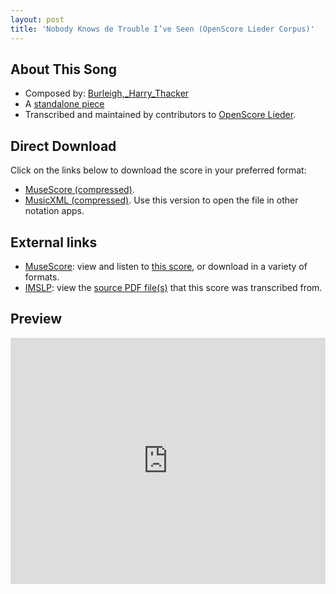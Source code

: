 ```yaml
---
layout: post
title: 'Nobody Knows de Trouble I’ve Seen (OpenScore Lieder Corpus)'
---
```


## About This Song

- Composed by: [Burleigh,_Harry_Thacker](https://fourscoreandmore.org/openscore/lieder/Burleigh,_Harry_Thacker)
- A [standalone piece](https://fourscoreandmore.org/openscore/lieder/Burleigh,_Harry_Thacker/_)
- Transcribed and maintained by contributors to [OpenScore Lieder].

[OpenScore Lieder]: https://musescore.com/openscore-lieder-corpus

## Direct Download

Click on the links below to download the score in your preferred format:
- [MuseScore (compressed)](https://github.com/openscore/lieder/blob/main/scores/Burleigh,_Harry_Thacker/_/Nobody_Knows_de_Trouble_I’ve_Seen/lc6753259.mscz?raw=true).
- [MusicXML (compressed)](https://github.com/openscore/lieder/blob/main/scores/Burleigh,_Harry_Thacker/_/Nobody_Knows_de_Trouble_I’ve_Seen/lc6753259.mxl?raw=true). Use this version to open the file in other notation apps.

## External links

- [MuseScore]: view and listen to [this score][MuseScore], or download in a variety of formats.
- [IMSLP]: view the [source PDF file(s)][IMSLP] that this score was transcribed from.

[MuseScore]: https://musescore.com/score/6753259
[IMSLP]: https://imslp.org/wiki/Special:ReverseLookup/257340

## Preview

<iframe width="100%" height="394" src="https://musescore.com/openscore-lieder-corpus/scores/6753259/embed" frameborder="0" allowfullscreen allow="autoplay; fullscreen"></iframe>
